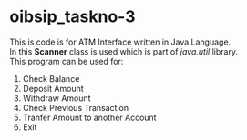 # oibsip_taskno-3

This is code is for ATM Interface written in Java Language.<br>
In this <b>Scanner</b> class is used which is part of <i>java.util</i> library.<br>
This program can be used for: <br>
<ol>
  <li>Check Balance</li>
  <li>Deposit Amount</li>
  <li>Withdraw Amount</li>
  <li>Check Previous Transaction</li>
  <li>Tranfer Amount to another Account</li>
  <li>Exit</li>
</ol>
 

